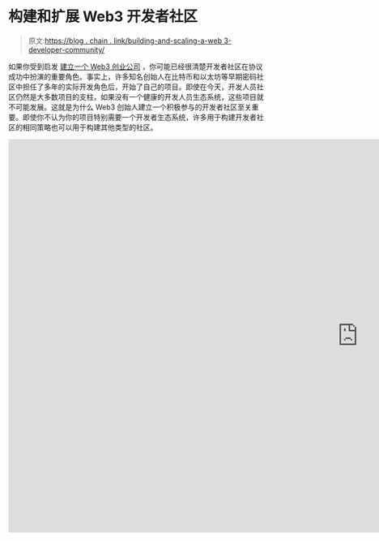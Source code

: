 # 构建和扩展 Web3 开发者社区

> 原文:[https://blog . chain . link/building-and-scaling-a-web 3-developer-community/](https://blog.chain.link/building-and-scaling-a-web3-developer-community/)

如果你受到启发 [建立一个 Web3 创业公司](https://blog.chain.link/why-launch-a-crypto-startup/) ，你可能已经很清楚开发者社区在协议成功中扮演的重要角色。事实上，许多知名创始人在比特币和以太坊等早期密码社区中担任了多年的实际开发角色后，开始了自己的项目。即使在今天，开发人员社区仍然是大多数项目的支柱，如果没有一个健康的开发人员生态系统，这些项目就不可能发展。这就是为什么 Web3 创始人建立一个积极参与的开发者社区至关重要。即使你不认为你的项目特别需要一个开发者生态系统，许多用于构建开发者社区的相同策略也可以用于构建其他类型的社区。

<iframe title="Web3 Startups: How to Build a Developer Community | Startup with Chainlink" width="1380" height="776" src="https://www.youtube.com/embed/OeRxIvr5EPM?feature=oembed" frameborder="0" allow="accelerometer; autoplay; clipboard-write; encrypted-media; gyroscope; picture-in-picture" allowfullscreen=""></div> <p><b>以下是我们将涉及内容的概述:</b></p> <ul> <li style="font-weight: 400;" aria-level="1"><span style="font-weight: 400;">开发者社区由什么组成。</span></li> <li style="font-weight: 400;" aria-level="1"><span style="font-weight: 400;">为什么 Web3 初创公司需要开发者社区。</span></li> <li style="font-weight: 400;" aria-level="1">如何在初始阶段发展一个开发者社区？</li> </ul> <h2><b>什么是开发者社区？</b></h2> <p>一般来说，开发人员社区是一群开发人员，他们基于对特定项目或技术生态系统的热情而相互合作，并希望看到它蓬勃发展。这种参与不仅仅是在 Stack Overflow 这样的平台上回答技术问题，或者在 Github 上提交 pull 请求。这些社区通常聚集在一起，因为他们分享项目创始人的愿景，并希望看到项目在更广泛的开发人员社区中作为标准解决方案被采用。</p> <p>在 Web3 中，一个典型的例子是以太坊开发者社区。这个社区是围绕一个平台的共同愿景发展起来的，这个平台将允许开发人员构建真正去中心化的“无信任”应用程序。这反过来又催生了以太坊虚拟机(EVM)的采用，作为一个跨越 dApps 繁荣生态系统的单一共享标准。开发人员为这个新标准做出了贡献，因为它为他们自己的项目提供了关键的基础设施。</p> <p>然而，开发者社区并不是同质的。根据动机和参与程度，他们可以分为不同的层次。Orbit 模型最好地概括了这一点，它是一个跟踪开发者社区发展的开源框架。</p> <p><img decoding="async" loading="lazy" class="aligncenter wp-image-4196 size-full" src="../Images/f3215c2c501c0e9566bb6ea5d267c587.png" alt="" width="2001" height="1131" srcset="https://blog.chain.link/wp-content/uploads/2022/07/The-Orbit-Model-Diagram.webp 2001w, https://blog.chain.link/wp-content/uploads/2022/07/The-Orbit-Model-Diagram-300x170.webp 300w, https://blog.chain.link/wp-content/uploads/2022/07/The-Orbit-Model-Diagram-1024x579.webp 1024w, https://blog.chain.link/wp-content/uploads/2022/07/The-Orbit-Model-Diagram-768x434.webp 768w, https://blog.chain.link/wp-content/uploads/2022/07/The-Orbit-Model-Diagram-1536x868.webp 1536w, https://blog.chain.link/wp-content/uploads/2022/07/The-Orbit-Model-Diagram-298x167.webp 298w, https://blog.chain.link/wp-content/uploads/2022/07/The-Orbit-Model-Diagram-24x14.webp 24w, https://blog.chain.link/wp-content/uploads/2022/07/The-Orbit-Model-Diagram-36x20.webp 36w, https://blog.chain.link/wp-content/uploads/2022/07/The-Orbit-Model-Diagram-48x27.webp 48w" sizes="(max-width: 2001px) 100vw, 2001px" data-original-src="https://blog.chain.link/wp-content/uploads/2022/07/The-Orbit-Model-Diagram.webp"/></p> <p><span style="font-weight: 400;">根据模型的创建者乔希·迪耶拉克的说法，开发人员分成</span><a href="https://orbit.love/blog/why-orbit-is-better-than-funnel-for-developer-relations"><span style="font-weight: 400;"/></a><span style="font-weight: 400;">四个不同等级的轨道。这些可以总结如下:</span></p> <ul> <li style="font-weight: 400;" aria-level="1"><b>轨道 4</b><span style="font-weight: 400;">——“观察者”主要在那里探索和四处看看。</span></li> <li style="font-weight: 400;" aria-level="1"><b>Orbit 3</b><span style="font-weight: 400;">——“用户”已经与一个项目有了某种初步的互动，但仍然试图找出如何成功地使用它。</span></li> <li style="font-weight: 400;" aria-level="1"><b>轨道 2</b><span style="font-weight: 400;">——“粉丝”被一个项目的技术启用，对它充满热情，并为它的发展做出贡献。</span></li> <li style="font-weight: 400;" aria-level="1"><b>轨道 1</b><span style="font-weight: 400;">——“大使”们成功地在一个项目上建立了一些东西，并成为一个社区的主要代言人。</span></li> </ul> <p>在这些轨道中，有不同类型的开发者，他们有不同的动机和影响范围。一种类型可能是探索者，希望了解更多有趣的新技术，但不确定该如何利用它。另一种类型可能是有经验的开发人员，他们正在寻找合适的技术来解决特定的问题。因此，开源开发者社区通常由具有不同动机和专业背景的人组成。</p> <h2><b>为什么要建立开发者社区？</b></h2> <p>虽然你的项目可能没有以太坊那样雄心勃勃，但你仍然可以从建立开发者社区中受益。事实上，不仅仅是第一层区块链需要开发者社区 Web3 生态系统中的许多参与者都依赖开发者社区来扩展他们的项目。这包括集中的平台，如交易所、市场和基础设施提供商；分散式组织，如第 2 层扩展解决方案；以及 <a href="https://chain.link/education/defi"> <span style="font-weight: 400;"> DeFi 应用</span> </a> <span style="font-weight: 400;">和协议。特别是 DeFi 项目的成功部分取决于他们增加开发者活动的能力，这导致了更多的 dApp 和 wallet 集成。但是除了集成之外，投资开发者社区建设还有更多原因。</span></p> <p><span style="font-weight: 400;">例如，一个健康的开发者社区还可以帮助:</span></p> <ul> <li style="font-weight: 400;" aria-level="1">对项目的效用提供早期反馈。</li> <li style="font-weight: 400;" aria-level="1"><span style="font-weight: 400;">发现被忽视的安全和性能问题。</span></li> <li style="font-weight: 400;" aria-level="1">在邻近社区建立知名度，并引入新成员。</li> <li style="font-weight: 400;" aria-level="1"><span style="font-weight: 400;">参与分散项目的治理。</span></li> <li style="font-weight: 400;" aria-level="1"><span style="font-weight: 400;">刺激</span> <a href="https://blog.chain.link/network-effects-web3/"> <span style="font-weight: 400;">直接和间接网络效应</span> </a> <span style="font-weight: 400;">。</span></li> </ul> <p>尽管拥有一个积极参与的开发者社区有着明显的好处，但是并没有一个明确的剧本来发展这样一个社区。这样的剧本很难写，因为每个社区都有不同的愿景和使命。根据创始团队的独特特征和产品的性质，社区建设策略往往会有所不同。 <span style="font-weight: 400;"> </span></p> <h2><b>如何建立开发者社区</b></h2> <p>虽然剧本可能还不存在，但是 Web3 项目已经使用了一些常用的策略来发展繁荣的开发者社区。</p> <p><span style="font-weight: 400;">这些战术包括:</span></p> <ol> <li style="font-weight: 400;" aria-level="1"><span style="font-weight: 400;">逐步迭代，适应社区规模。</span></li> <li style="font-weight: 400;" aria-level="1">记录社区的愿景和目的。</li> <li style="font-weight: 400;" aria-level="1">设计社区体验。</li> <li style="font-weight: 400;" aria-level="1"><span style="font-weight: 400;">制定传播和内容策略。</span></li> <li style="font-weight: 400;" aria-level="1"><span style="font-weight: 400;"> <span style="font-weight: 400;">吸引早期会员，培养一对一互动。</span>T3】</span></li> </ol> <h3><span style="font-weight: 400;">逐步迭代，适应社区规模</span></h3> <p>在某些方面，建立一个社区很像精益软件开发。根据精益方法，创业团队以渐进、迭代的过程构建软件，从最小的功能集开始。然后，在开发人员承诺构建下一组特性之前，对软件进行测试、部署，并衡量其成功与否。</p> <p>这种方法确保初创公司只将资源分配给最重要的社区建设工作。创始团队从一些基本的策略开始，只有当他们最初的努力被证明有效，并且他们有足够的资源来尝试新的计划时，他们才会转向更高级的策略。</p> <p>这种方法也得到了更多关于在线社区建设的传统文献的支持。例如，2009 年的研究论文“<a href="http://citeseerx.ist.psu.edu/viewdoc/download?doi=10.1.1.484.5895&amp;rep=rep1&amp;type=pdf"><span style="font-weight: 400;"/></a><span style="font-weight: 400;">”发现社区建设策略的变化“取决于在线社区正在经历的生命周期阶段”。</span></p> <p>社区建设顾问将这项研究综合成一个“在线社区生命周期”，通常由四个主要阶段组成。</p> <figure id="attachment_4131" aria-describedby="caption-attachment-4131" style="width: 4000px" class="wp-caption aligncenter"><img decoding="async" loading="lazy" class="size-full wp-image-4131" src="../Images/1bcf5459ad09ac90d4c7da7fc098444a.png" alt="Diagram depicting the Community Lifecycle" width="4000" height="2250" srcset="https://blog.chain.link/wp-content/uploads/2022/07/Community-Lifecycle-Diagram_V1b.png 4000w, https://blog.chain.link/wp-content/uploads/2022/07/Community-Lifecycle-Diagram_V1b-300x169.png 300w, https://blog.chain.link/wp-content/uploads/2022/07/Community-Lifecycle-Diagram_V1b-1024x576.png 1024w, https://blog.chain.link/wp-content/uploads/2022/07/Community-Lifecycle-Diagram_V1b-768x432.png 768w, https://blog.chain.link/wp-content/uploads/2022/07/Community-Lifecycle-Diagram_V1b-1536x864.png 1536w, https://blog.chain.link/wp-content/uploads/2022/07/Community-Lifecycle-Diagram_V1b-2048x1152.png 2048w, https://blog.chain.link/wp-content/uploads/2022/07/Community-Lifecycle-Diagram_V1b-640x360.png 640w, https://blog.chain.link/wp-content/uploads/2022/07/Community-Lifecycle-Diagram_V1b-298x167.png 298w, https://blog.chain.link/wp-content/uploads/2022/07/Community-Lifecycle-Diagram_V1b-24x14.png 24w, https://blog.chain.link/wp-content/uploads/2022/07/Community-Lifecycle-Diagram_V1b-36x20.png 36w, https://blog.chain.link/wp-content/uploads/2022/07/Community-Lifecycle-Diagram_V1b-48x27.png 48w" sizes="(max-width: 4000px) 100vw, 4000px" data-original-src="https://blog.chain.link/wp-content/uploads/2022/07/Community-Lifecycle-Diagram_V1b.png"/><figcaption id="caption-attachment-4131" class="wp-caption-text">Communities grow in phases and have different requirements depending on their phase. <a href="https://invisioncommunity.com/news/community-management/master-your-communitys-lifecycle-to-increase-your-growth-r1139/">Source</a>.</figcaption></figure> <p>这个概念对任何在线社区都是高度通用的——值得将其与专门面向开发者社区的 Orbit 模型进行比较。</p> <p>早期创业公司的目标是首先获得启动和成长。创始人将他们的策略与他们公司的规模相匹配是至关重要的，因为不合时宜的策略可能会成为一种排斥力量，将开发人员拒之门外。</p> <p>例如，黑客马拉松是在错误阶段应用正确策略的常见案例。黑客马拉松经常被认为是推动 Web3 开发人员采用的必备项目，这是事实，但许多创始人没有意识到黑客马拉松只在一定规模内有效，而且是难以置信的资源密集型项目。有时，在项目被早期支持者的紧密圈子适当地记录或测试之前，他们就尝试了。许多黑客马拉松也苦于参与度低。这就是为什么一些开发者关系专家认为，只有当团队确信他们能够吸引至少数百名参与者时，才应该考虑黑客马拉松。</p> <h3><span style="font-weight: 400;">定义开发者社区的目的</span></h3> <p>如果你已经决定开始一个 Web3 项目，你可能已经写了一份白皮书，并定义了你的项目的更广泛的使命和愿景。你需要这些内容展示给投资者，教育早期的支持者。</p> <p>为了建立一个开发者社区，你需要考虑你的使命如何与潜在社区成员的目标相一致。</p> <p><span style="font-weight: 400;">问自己这样的问题:</span> <b/></p> <ul> <li aria-level="1">为什么开发商要相信你的项目？ <b> <br/> </b> <span style="font-weight: 400;"> <span style="font-weight: 400;">从某种意义上来说，你是在“推销”开发者，但这个推销需要与你对投资人的推销不同。</span> </span></li> <li aria-level="1">你希望从开发者社区中获得什么价值？ <b> <br/> </b> <span style="font-weight: 400;"> <span style="font-weight: 400;">您希望他们构建集成吗？为核心协议做贡献？用你的技术来创造其他东西，宣传你的产品？</span> </span></li> <li aria-level="1">你将为你的开发者社区提供什么价值？ <b> <br/> </b> <span style="font-weight: 400;"> <span style="font-weight: 400;">你希望开发者主要因为你的技术开启了以前无法实现的用例而获得价值，还是你的社区可以提供其他增值？这些增值可能包括教育和宣传，或物质激励，如奖励、商品和赠款。</span> </span></li> <li style="font-weight: 400;" aria-level="1">什么样的开发者会被你的项目吸引，为什么？ <span style="font-weight: 400;"> <br/> </span> <span style="font-weight: 400;"> <span style="font-weight: 400;">你是只想吸引已经处于垂直领域的开发者，比如 DeFi 或 GameFi，还是也欢迎外来者？你的目标是 Web3 的原生用户，还是对来自 Web2 的开发者开放？</span> </span></li> <li aria-level="1">开发人员应该从彼此的交往中获得什么价值？<br/> 你希望更有经验的成员帮助新成员克服技术挑战或在共享项目上合作，还是他们可能有不同的兴趣？</li> <li aria-level="1">社区应该如何塑造你的项目的发展？<br/> 您是否需要一个流程来从您的社区获取见解，并确保与您的团队成员分享这些见解？你想向你的社区透露多少关于你的项目的信息？你想在你的路线图上完全透明，还是有一些计划应该留在创始团队中？</li> <li aria-level="1">你所在社区的文化和风气应该是什么样的？ <b> <br/> </b> <span style="font-weight: 400;">是什么让你的社区与其他开发者社区截然不同？让你与众不同的核心价值观是什么？</span></li> </ul> <p>这些问题很多都很难回答，但是 Gitlab 的 <a href="https://about.gitlab.com/handbook/marketing/community-relations/community-pathway/"> <span style="font-weight: 400;">社区学习途径</span> </a> <span style="font-weight: 400;">是一个很好的灵感来源。该资源旨在让内部 Gitlab 团队成员快速了解其各种社区计划。Gitlab 是一家以开发人员为中心的企业公司的罕见例子，它发布内部文档供任何人查看。当然，Gitlab 是一个成熟的 Web2 SaaS 解决方案，拥有数十亿美元的市值，这样全面的计划只有在更大的规模下才有可能实现。然而，该公司的文档提供了一个如何构建内部消息传递和制定社区目标的好例子。</span></p> <h3><span style="font-weight: 400;">设计你的社区体验的第一次迭代</span></h3> <p>要建立社区，你需要创建某种形式的在线论坛。 <span style="font-weight: 400;">不和尤其已经成为 Web3 社区建设的默认选择。与 Telegram 等其他平台不同，Discord 使共享和讨论代码变得很容易，这是开发人员在开始构建时需要的功能。选择平台后，你应该花时间研究你希望如何构建渠道，以及你希望人们如何加入。</span></p> <h4>记住你的前十个成员，构建你的社区体验</h4> <p>许多空间一开始就有太多的渠道，这会让新来者不知所措。相反，围绕新兴社区中发生的典型对话来组织你的类别。</p> <p><span style="font-weight: 400;">开发者之间的此类对话包括:</span></p> <ul> <li style="font-weight: 400;" aria-level="1">做个人介绍。</li> <li style="font-weight: 400;" aria-level="1">询问有关项目的问题。</li> <li style="font-weight: 400;" aria-level="1">解释他们正在做什么，面临什么挑战。</li> <li style="font-weight: 400;" aria-level="1">展示他们迄今为止的成果。</li> <li style="font-weight: 400;" aria-level="1"><span style="font-weight: 400;">分享关于更广泛的技术生态系统的观点和内容。</span></li> <li style="font-weight: 400;" aria-level="1">在核心社区焦点之外分享迷因、八卦或其他兴趣。</li> </ul> <p>这些讨论的确切基调和内容将由项目的总体目标和文化决定，这就是为什么首先考虑这一方面很重要。</p> <h4><b>减少不必要的讨论</b></h4> <p>在开发者社区中要避免的一种讨论是对资产价格和市场方向的猜测。这里有一些潜在的担忧，一个是这样的讨论可能会非常分散注意力，并失去控制。如果出现这种讨论，参与者应该被引导到更合适的渠道，如社区经营的电报组。</p> <h4><b>逐步开放社区</b></h4> <p>在早期阶段，开发者社区的质量尤为重要。重点应该是招募和培养更有可能积极参与的成员。为此，创始人可以选择的门控方式如: <b/></p> <ul> <li aria-level="1">受邀才能参加<br/> 许多开发者社区通常以受邀才能参加的形式开始，因为他们是有限测试项目的一部分，对早期产品发布进行路测。</li> <li aria-level="1">其他项目要求人们申请加入社区，并根据他们在申请表上提供的答案来审查成员。</li> </ul> <p>这些策略可能会吓退不经意的新来者，但它们也会增强一种排外感。他们也有助于确保你的前 10 名成员对你的项目真正感兴趣。</p> <h4>转到自助注册</h4> <p>下一步是让社区公开，允许任何人注册。当移动到这个阶段时，许多组织仍然在注册过程中包括多种检查和平衡，例如收集关于用户的基本信息，并确保他们同意社区准则。请注意，Web3 社区特别强调匿名。如果你要收集信息，它应该以开发者的兴趣而不是他们的身份为中心，并且应该符合你的隐私政策。</p> <h4>分配社区所有权</h4> <p>最后，你需要决定你的组织中谁将“拥有”这个社区。在更成熟的创业公司中，这项任务由社区经理或开发者关系多面手来处理，但在非常早期的阶段，它往往会落到创始团队的成员身上。虽然你团队中的每个人最初都可能为你的社区做出贡献，但这最终应该是一个人的责任。这意味着对社区的成败负责，并跟踪其进展。</p> <h3><span style="font-weight: 400;">找到并培养你的前 10 名成员</span></h3> <p><span style="font-weight: 400;">在讨论</span> <a href="https://blog.chain.link/a-guide-to-building-web3-products/"> <span style="font-weight: 400;">如何构建一个人们想要的 Web3 产品的时候，</span> </a> <span style="font-weight: 400;">我们谈到了“MVC”或“最小可行社区”这个更广泛的概念，以及如何构建一个。</span></p> <p>给创始人的核心建议是:</p> <ul> <li style="font-weight: 400;" aria-level="1">利用现有的网络<span style="font-weight: 400;">—技术型创始人经常参与多个项目，拥有更广泛的开发人员网络。他们可以利用这些联系来识别与他们的项目使命一致的社区意识开发者。</span></li> <li style="font-weight: 400;" aria-level="1"><b>加入现有的 Web3 开发者社区</b><span style="font-weight: 400;">—社区通常由互惠和共同的机会驱动。技术创始人可以通过为社区和相关项目的开发增加价值来建立声誉和吸引社区成员。</span></li> </ul> <p>严峻的事实是这些方法需要时间。当其他类型的 Web3 社区似乎在一夜之间爆发时，这个事实可能很难接受，通常是由名人的推文或市场的突然变化引发的。但是在寻找你的前 10 名成员时，耐心是必不可少的，因为他们的贡献将引导你的开发者社区的方向，并将新成员拉向你的重心。</p> <h3><span style="font-weight: 400;">制定传播和内容战略</span></h3> <p>内容是任何社区建设计划的基石，因为它有助于提高对项目的认识，并就其核心愿景和路线图教育开发人员。</p> <h4>社区建设者和营销人员有不同的目标</h4> <p><span style="font-weight: 400;">在传统的内容营销中，内容被视为“漏斗顶端”的活动，推动消费者沿着漏斗向下成为“线索”,最终“转化”为付费客户。虽然技术内容可以被营销人员和社区建设人员等利用，但它在社区建设策略中有不同的用途。</span></p> <h4>使用内容推动社区参与</h4> <p>在 Orbit 模型和 Web3 的上下文中，没有“领导”的概念，相反，有一些“活动”表明开发人员正被拉近重心。</p> <p>内容是把开发人员拉到项目轨道最外围的东西，并把他们留在那里。早期技术内容的例子包括高级文档、入门指南、教程和用例灵感。</p> <h4>创建内容计划</h4> <p>早期创业公司创作内容的能力有限，因此应该仔细规划内容创作。许多团队从一个简单的涵盖未来三个月的计划开始，然后随着内容策略的成熟扩展该计划。出版节奏反映了给定当前资源的现实可能性。</p> <p><span style="font-weight: 400;">这可以是每月一篇，每两周一篇，或者每周一篇——在发布频率方面，没有一个放之四海而皆准的方法。主要目标是有一个可预测的时间表和主题，以便开发人员知道接下来会发生什么。这项工作应该得到社交媒体日历的支持，以构建内容推广。</span></p> <p><span style="font-weight: 400;">有关综合技术内容营销策略的示例，请参见 Gitlab 的营销日历。</span></p> <figure id="attachment_4132" aria-describedby="caption-attachment-4132" style="width: 1407px" class="wp-caption aligncenter"><img decoding="async" loading="lazy" class="size-full wp-image-4132" src="../Images/844e1c14a77d28327c532e0d2399c8ce.png" alt="A screenshot of GitLab's Marketing Calendar" width="1407" height="842" srcset="https://blog.chain.link/wp-content/uploads/2022/07/gitlab_marketingcal_screenshot.png 1407w, https://blog.chain.link/wp-content/uploads/2022/07/gitlab_marketingcal_screenshot-300x180.png 300w, https://blog.chain.link/wp-content/uploads/2022/07/gitlab_marketingcal_screenshot-1024x613.png 1024w, https://blog.chain.link/wp-content/uploads/2022/07/gitlab_marketingcal_screenshot-768x460.png 768w, https://blog.chain.link/wp-content/uploads/2022/07/gitlab_marketingcal_screenshot-24x14.png 24w, https://blog.chain.link/wp-content/uploads/2022/07/gitlab_marketingcal_screenshot-36x22.png 36w, https://blog.chain.link/wp-content/uploads/2022/07/gitlab_marketingcal_screenshot-48x29.png 48w" sizes="(max-width: 1407px) 100vw, 1407px" data-original-src="https://blog.chain.link/wp-content/uploads/2022/07/gitlab_marketingcal_screenshot.png"/><figcaption id="caption-attachment-4132" class="wp-caption-text">An example of GitLab’s marketing calendar which aligns content with other marketing activities. <a href="https://about.gitlab.com/handbook/marketing/">Source</a>.</figcaption></figure> <p><span style="font-weight: 400;">同样，Gitlab 的营销日程表远比早期创业公司复杂，它旨在调整营销计划，而不是推动社区建设。尽管如此，拥有一个如何构建内容计划的模板还是很有帮助的。</span></p> <h3><span style="font-weight: 400;">培养参与度，培养一对一的联系</span></h3> <p>即使是在小型、排外的社区中，参与度也不一定会自动实现。在早期阶段，需要点燃和煽动讨论的火焰。</p> <h4><b>播种并引发讨论</b></h4> <p>在 Web2 的世界中，许多策略已经发展到应对这一挑战。在他的书 <a href="https://varunmayya.gumroad.com/l/communitymasters"> <span style="font-weight: 400;">社区大师</span> </a> <span style="font-weight: 400;">中，创始人瓦鲁姆玛雅提出了一种“假装直到你成功”的方法，创始人直接接触他们的高级用户，并要求他们发布文章和资源。他承认，他经常不得不“为他们起草帖子，让他们的生活更轻松”。</span></p> <p>当应用于开发人员时，这种方法非常危险，因为他们很容易发现不真实和不可告人的动机。但是你可以要求开发人员重复你在公共论坛上私下进行的一对一谈话中的问题或讨论。</p> <p>另一种方法是围绕你的内容引发讨论。发布新内容后，您可以将其发布到社区中。通过从内容片段中摘录一段，并就该主题提出开放式问题，可以进一步激发讨论。例如，如果一个内容是关于最佳实践的，你可以问这样的问题“你已经在做了吗？”或者“你还有什么我没想到的补充吗？”即使是基本的技术内容，比如教程，你也可以问这样的问题“这容易理解吗？”或者“这如何改进？”</p> <h4>发起一对一的对话</h4> <p>初始阶段的一个好处是你可以直接吸引社区成员。你可以主动提出与他们通话，讨论他们面临的挑战以及他们想要达到的目标。这也将使您能够建立可持续的关系，并确定早期开发人员社区倡导者。</p> <p>Web3 创始人 Max Goodman 提供了一个很好的面对面方法的例子。他的 Gyde 项目旨在让那些传统上被排除在 Web3 之外的人加入进来。在礼宾官方博客 <span style="font-weight: 400;">附近的</span> <a href="https://medium.com/nearprotocol/near-community-in-focus-web3-vs-web2-communities-e807990135c"> <span style="font-weight: 400;">上接受采访时，他主张“先亲自建立社区”，并以一对一的教育会议的方式让成员上船。这种方法也有助于他迅速与社区成员建立牢固的联系。</span></a></p> <h4>小心接近开发者</h4> <p>一对一的方法并不总是对开发者有效。许多开发人员更喜欢自助式方法，并且经常避开在线会议。这并不是说开发人员会回避所有让他们亲自参与的尝试。一些开发人员甚至可能会感谢这种关注——前提是创始人会说他们的语言，并对授权他们实现目标表现出真正的兴趣。当创始人明确表示不期待任何具体回报，也不要求会后采取任何“后续步骤”时，他们也会放松下来。</p> <h3><span style="font-weight: 400;">通过开发者激励发展您的社区</span></h3> <p>大多数 Web3 项目使用激励措施来帮助发展他们的社区。例如，这些奖励可能采取竞赛或奖励的形式，作为在社交媒体上开展特定活动的回报。但是，尽管这些策略可能会夸大粉丝数量和喜欢等虚荣指标，但它们通常不会带来持续的社区增长。</p> <p>类似地，对 Web3 开发者的奖励和财务激励也很容易被利用，必须谨慎对待。此外，开发人员激励计划往往更加劳动密集型，因为它们涉及技术任务。</p> <p><span style="font-weight: 400;">创业公司需要预留足够的资源来编写任务说明书，判断任务是否已经正确执行。幸运的是，有些工作可以外包。</span></p> <p><span style="font-weight: 400;">刺激开发者社区发展的常见激励措施包括:</span></p> <ul> <li><strong> Bug 赏金<br/> </strong> <span style="font-weight: 400;"> Bug 赏金项目激励开发者在项目中寻找安全漏洞。这些程序通常可以外包给第三方提供商，如</span><a href="https://hackenproof.com/resources/business_guide_how_to_choose_web3_bug_bounty_solution"><span style="font-weight: 400;">hacken proof</span></a><span style="font-weight: 400;">和</span><a href="https://immunefi.com/"><span style="font-weight: 400;">immune fi</span></a><span style="font-weight: 400;">。<br/> </span></li> <li>竞赛 <br/> <span style="font-weight: 400;"> Web3 项目还可以举办竞赛，并为找到特定问题的优秀解决方案的开发人员提供奖励。这种策略在数据科学社区非常流行，像</span><a href="https://www.kaggle.com/competitions"><span style="font-weight: 400;">ka ggle</span></a><span style="font-weight: 400;">(web 2)和</span><a href="https://numer.ai/"><span style="font-weight: 400;">numeri</span></a><span style="font-weight: 400;">【web 3】这样的平台为解决特定的数据科学挑战提供奖励。<br/> </span></li> <li><strong>开发者资助</strong> <br/> <span style="font-weight: 400;">一旦早期创业公司获得了某种形式的</span> <a href="https://blog.chain.link/early-stage-web3-startup-funding-an-introduction/"> <span style="font-weight: 400;">种子资金</span> </a> <span style="font-weight: 400;"> <span style="font-weight: 400;">，他们就有能力提供更大的激励，比如开发者资助。赠款有助于刺激初创公司开发者社区的活动，因为成功的申请人将不可避免地向现有社区成员寻求指导。</span>T12】</span></li> <li><b style="font-style: inherit;">治理<br/> </b>最后，最强有力的激励是治理 Web3 最大的区别之一。随着 Web3 项目的发展，它通常开始去中心化，管理最终以 DAO 的形式移交给更广泛的社区。随着他们越来越投入，早期的贡献者有机会在指导项目的方向上发挥领导作用。这就是为什么对于创始人来说，让他们的开发者社区参与某些战略和技术决策是很重要的，即使他们仍然是中央集权的。</li> </ul> <h2><span style="font-weight: 400;">开发人员社区需要时间构建，但会带来高额回报</span></h2> <p>发展开发者社区是创始人面临的最大挑战之一。这是因为有太多的因素超出了他们的控制。这种挑战类似于进入一个新市场——这是一个未知的领域，存在许多隐藏的风险。但是，当创始人投资研究和记录他们的社区战略时，成功的可能性更大。这种准备将使他们能够提前计划，并为他们的早期成员精心策划一次有益的经历。一旦这些社区获得了动力，大部分的调节和管理工作可以留给社区的核心圈子。一直是活跃的社区成员的创始人直观地理解这个过程。有时候，建立一个成功的开发者社区的第一步是你自己参与其中。</p> <h2><span style="font-weight: 400;">适用于带链环的启动</span></h2> <p><span style="font-weight: 400;"><a href="https://chainlinklabs.com/startup?utm_medium=referral&amp;utm_source=chainlink-blog&amp;utm_content=building-and-scaling-a-web3-developer-community">chain link</a>初创公司是专为支持 Web3 创始人而建立的，为他们提供世界一流的资源，帮助他们踏上创业之旅。该项目帮助初创公司从最初的构思和验证到建立一个工作系统和培养社区。</span></p> <p><span style="font-weight: 400;">正在开发独特而有趣的产品、服务或供应品的 Web3 创始团队受邀<a href="https://chainlinklabs.com/startup?utm_medium=referral&amp;utm_source=chainlink-blog&amp;utm_content=building-and-scaling-a-web3-developer-community">申请</a>。为了将更多的 Web3 启动资源直接发送到你的收件箱，<a href="https://pages.chain.link/subscribe?utm_medium=referral&amp;utm_source=chainlink-blog&amp;utm_content=building-and-scaling-a-web3-developer-community">注册 Chainlink 简讯</a>。</span></p> <div class="widget_tag_cloud tag-list"/> </body> </html></iframe>